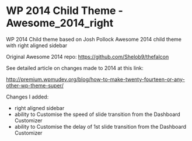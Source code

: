 WP 2014 Child Theme - Awesome_2014_right
========================================

WP 2014 Child theme based on Josh Pollock Awesome 2014 child theme with right aligned sidebar

Original Awesome 2014 repo: https://github.com/Shelob9/thefalcon

See detailed article on changes made to 2014 at this link:

http://premium.wpmudev.org/blog/how-to-make-twenty-fourteen-or-any-other-wp-theme-super/

Changes I added:

- right aligned sidebar
- ability to Customise the speed of slide transition from the Dashboard Customizer
- ability to Customise the delay of 1st slide transition from the Dashboard Customizer
